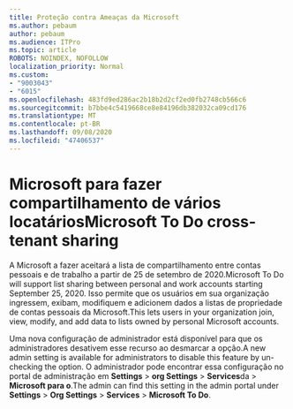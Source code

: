 ```yaml
---
title: Proteção contra Ameaças da Microsoft
ms.author: pebaum
author: pebaum
ms.audience: ITPro
ms.topic: article
ROBOTS: NOINDEX, NOFOLLOW
localization_priority: Normal
ms.custom:
- "9003043"
- "6015"
ms.openlocfilehash: 483fd9ed286ac2b18b2d2cf2ed0fb2748cb566c6
ms.sourcegitcommit: b7bbe4c5419668ce8e84196db382032ca09cd176
ms.translationtype: MT
ms.contentlocale: pt-BR
ms.lasthandoff: 09/08/2020
ms.locfileid: "47406537"
---
```

# <a name="microsoft-to-do-cross-tenant-sharing"></a><span data-ttu-id="ba1c3-102">Microsoft para fazer compartilhamento de vários locatários</span><span class="sxs-lookup"><span data-stu-id="ba1c3-102">Microsoft To Do cross-tenant sharing</span></span>

<span data-ttu-id="ba1c3-103">A Microsoft a fazer aceitará a lista de compartilhamento entre contas pessoais e de trabalho a partir de 25 de setembro de 2020.</span><span class="sxs-lookup"><span data-stu-id="ba1c3-103">Microsoft To Do will support list sharing between personal and work accounts starting September 25, 2020.</span></span> <span data-ttu-id="ba1c3-104">Isso permite que os usuários em sua organização ingressem, exibam, modifiquem e adicionem dados a listas de propriedade de contas pessoais da Microsoft.</span><span class="sxs-lookup"><span data-stu-id="ba1c3-104">This lets users in your organization join, view, modify, and add data to lists owned by personal Microsoft accounts.</span></span>

<span data-ttu-id="ba1c3-105">Uma nova configuração de administrador está disponível para que os administradores desativem esse recurso ao desmarcar a opção.</span><span class="sxs-lookup"><span data-stu-id="ba1c3-105">A new admin setting is available for administrators to disable this feature by un-checking the option.</span></span>
<span data-ttu-id="ba1c3-106">O administrador pode encontrar essa configuração no portal de administração em **Settings**  >  **org Settings**  >  **Services**da  >  **Microsoft para o**.</span><span class="sxs-lookup"><span data-stu-id="ba1c3-106">The admin can find this setting in the admin portal under **Settings** > **Org Settings** > **Services** > **Microsoft To Do**.</span></span>
